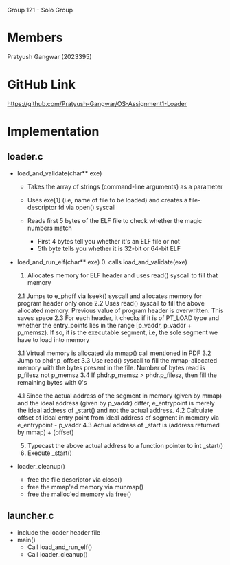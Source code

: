 Group 121 - Solo Group

# Members
Pratyush Gangwar (2023395)

# GitHub Link
https://github.com/Pratyush-Gangwar/OS-Assignment1-Loader

# Implementation

## loader.c
- load_and_validate(char** exe)
    - Takes the array of strings (command-line arguments) as a parameter
    - Uses exe[1] (i.e, name of file to be loaded) and creates a file-descriptor fd via open() syscall
    
    - Reads first 5 bytes of the ELF file to check whether the magic numbers match 
        - First 4 bytes tell you whether it's an ELF file or not
        - 5th byte tells you whether it is 32-bit or 64-bit ELF 

- load_and_run_elf(char** exe)
    0. calls load_and_validate(exe)
    1. Allocates memory for ELF header and uses read() syscall to fill that memory

    2.1 Jumps to e_phoff via lseek() syscall and allocates memory for program header only once
    2.2 Uses read() syscall to fill the above allocated memory. Previous value of program header is overwritten. This saves space
    2.3 For each header, it checks if it is of PT_LOAD type and whether the entry_points lies in the range [p_vaddr, p_vaddr + p_memsz). If so, it is the executable segment, i.e, the sole segment we have to load into memory

    3.1 Virtual memory is allocated via mmap() call mentioned in PDF
    3.2 Jump to phdr.p_offset 
    3.3 Use read() syscall to fill the mmap-allocated memory with the bytes present in the file. Number of bytes read is p_filesz not p_memsz
    3.4 If phdr.p_memsz > phdr.p_filesz, then fill the remaining bytes with 0's
    
    4.1 Since the actual address of the segment in memory (given by mmap) and the ideal address (given by p_vaddr) differ, e_entrypoint is merely the ideal address of _start() and not the actual address. 
    4.2 Calculate offset of ideal entry point from ideal address of segment in memory via e_entrypoint - p_vaddr
    4.3 Actual address of _start is (address returned by mmap) + (offset)

    5. Typecast the above actual address to a function pointer to int _start()
    6. Execute _start()

- loader_cleanup()
    - free the file descriptor via close()
    - free the mmap'ed memory via munmap()
    - free the malloc'ed memory via free()


## launcher.c
- include the loader header file 
- main()
    - Call load_and_run_elf()
    - Call loader_cleanup()
